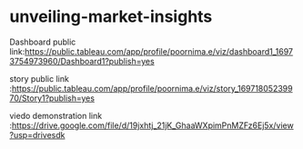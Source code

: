 # unveiling-market-insights


Dashboard public link:https://public.tableau.com/app/profile/poornima.e/viz/dashboard1_16973754973960/Dashboard1?publish=yes


story public link :https://public.tableau.com/app/profile/poornima.e/viz/story_16971805239970/Story1?publish=yes

viedo demonstration link :https://drive.google.com/file/d/19jxhtj_21jK_GhaaWXpimPnMZFz6Ej5x/view?usp=drivesdk
